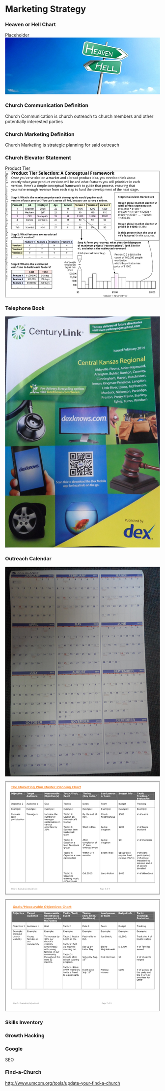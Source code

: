 # Marketing Strategy

### Heaven or Hell Chart

Placeholder
![](marketing-strategy/marketing-strategy-heaven-or-hell-chart.jpg)

### Church Communication Definition

Church Communication is church outreach to church members and other potentially interested parties

### Church Marketing Definition

Church Marketing is strategic planning for said outreach

### Church Elevator Statement

Product Tier
![](marketing-strategy/marketing-strategy-product-tier.png)

### Telephone Book

![](marketing-strategy/marketing-strategy-telephone-book.JPG)

### Outreach Calendar

![](marketing-strategy/marketing-strategy-outreach-calendar.JPG)

![Goals and Measurable Objectives Chart Example 1](marketing-strategy/marketing-strategy-goals-measurable-objectives-chart-example-1.png)

![Goals and Measurable Objectives Chart Example 2](marketing-strategy/marketing-strategy-goals-measurable-objectives-chart-example-2.png)

### Skills Inventory

### Growth Hacking

### Google

SEO

### Find-a-Church

http://www.umcom.org/tools/update-your-find-a-church
